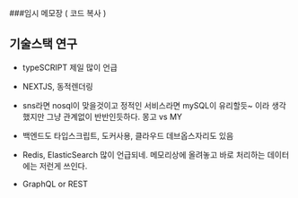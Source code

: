 ###임시 메모장 ( 코드 복사 )
 
## 기술스택 연구
- typeSCRIPT 제일 많이 언급
- NEXTJS, 동적렌더링
- sns라면 nosql이 맞을것이고 정적인 서비스라면 mySQL이 유리할듯~ 이라 생각했지만 그냥 관계없이 반반인듯하다. 몽고 vs MY

- 백엔드도 타입스크립트, 도커사용, 클라우드 데브옵스자리도 있음
- Redis, ElasticSearch 많이 언급되네.  메모리상에 올려놓고 바로 처리하는 데이터에는 저런게 쓰인다.
- GraphQL or REST
